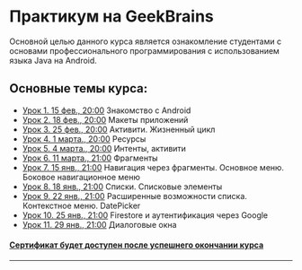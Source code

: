 # Практикум на GeekBrains
Основной целью данного курса является ознакомление студентами с основами профессионального программирования с использованием языка Java на Android.

## Основные темы курса:
* [Урок 1. 15 фев., 20:00]() Знакомство с Android
* [Урок 2. 18 фев., 20:00]() Макеты приложений
* [Урок 3. 25 фев., 20:00]() Активити. Жизненный цикл
* [Урок 4. 1 марта., 20:00]() Ресурсы
* [Урок 5. 4 марта., 20:00]() Интенты, активити
* [Урок 6. 11 марта., 21:00]() Фрагменты
* [Урок 7. 15 янв., 21:00]() Навигация через фрагменты. Основное меню. Боковое навигационное меню
* [Урок 8. 18 янв., 21:00]() Списки. Списковые элементы
* [Урок 9. 22 янв., 21:00]() Расширенные возможности списка. Контекстное меню. DatePicker
* [Урок 10. 25 янв., 21:00]() Firestore и аутентификация через Google
* [Урок 11. 29 янв., 21:00]() Диалоговые окна
#### [Сертификат будет доступен после успешнего окончании курса]()
____
